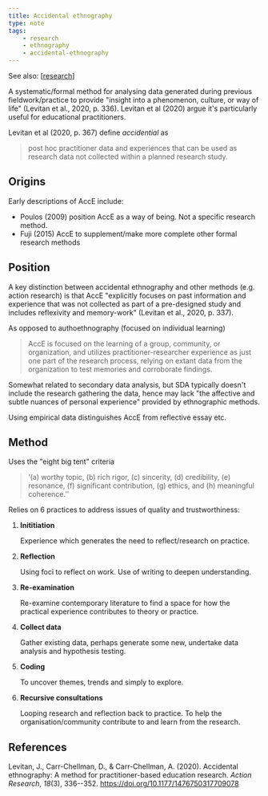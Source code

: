 ```yaml
---
title: Accidental ethnography
type: note
tags: 
    - research
    - ethnography
    - accidental-ethnography
---
```


See also: [[research]]

A systematic/formal method for analysing data generated during previous fieldwork/practice to provide "insight into a phenomenon, culture, or way of life" (Levitan et al., 2020, p. 336). Levitan et al (2020) argue it's particularly useful for educational practitioners.

Levitan et al (2020, p. 367) define _accidential_ as

> post hoc practitioner data and experiences that can be used as research data not collected within a planned research study.

## Origins 

Early descriptions of AccE include:

- Poulos (2009) position AccE as a way of being. Not a specific research method.
- Fuji (2015) AccE to supplement/make more complete other formal research methods

## Position 

A key distinction between accidental ethnography and other methods (e.g. action research) is that AccE "explicitly focuses on past information and experience that was not collected as part of a pre-designed study and includes reflexivity and memory-work" (Levitan et al., 2020, p. 337).

As opposed to authoethnography (focused on individual learning)
> AccE is focused on the learning of a group, community, or organization, and utilizes practitioner-researcher experience as just one part of the research process, relying on extant data from the organization to test memories and corroborate findings.

Somewhat related to secondary data analysis, but SDA typically doesn't include the research gathering the data, hence may lack "the affective and subtle nuances of personal experience" provided by ethnographic methods.

Using empirical data distinguishes AccE from reflective essay etc.

## Method

Uses the "eight big tent" criteria

> ‘(a) worthy topic, (b) rich rigor, (c) sincerity, (d) credibility, (e) resonance, (f) significant contribution, (g) ethics, and (h) meaningful coherence.’’

Relies on 6 practices to address issues of quality and trustworthiness:

1. **Inititiation** 

    Experience which generates the need to reflect/research on practice.

2. **Reflection**

    Using foci to reflect on work. Use of writing to deepen understanding.

3. **Re-examination**

    Re-examine contemporary literature to find a space for how the practical experience contributes to theory or practice.

4. **Collect data**

    Gather existing data, perhaps generate some new, undertake data analysis and hypothesis testing.

5. **Coding**

    To uncover themes, trends and simply to explore.

6. **Recursive consultations**

    Looping research and reflection back to practice. To help the organisation/community contribute to and learn from the research.


## References

Levitan, J., Carr-Chellman, D., & Carr-Chellman, A. (2020). Accidental ethnography: A method for practitioner-based education research. *Action Research*, *18*(3), 336--352. <https://doi.org/10.1177/1476750317709078>

[//begin]: # "Autogenerated link references for markdown compatibility"
[research]: research "Research"
[//end]: # "Autogenerated link references"